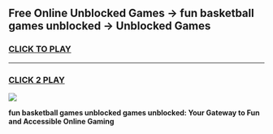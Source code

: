 
## Free Online Unblocked Games → fun basketball games unblocked → Unblocked Games
<h3>
<a href="https://premium.freeplayer.one?title=fun_basketball_games_unblocked&ref=21F">CLICK TO PLAY</a></h3>
<hr>

<h3>
<a href="https://premium.freeplayer.one?title=fun_basketball_games_unblocked&ref=21F">CLICK 2 PLAY</a>
  
</h3>

<a href="https://premium.freeplayer.one?title=fun_basketball_games_unblocked&ref=21F/"><img src="https://clearcache.store/games.png"></a>


**fun basketball games unblocked games unblocked: Your Gateway to Fun and Accessible Online Gaming**
